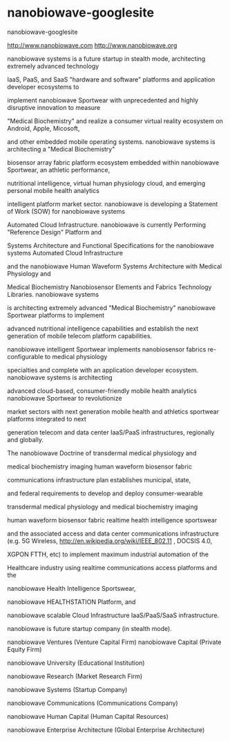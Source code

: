 nanobiowave-googlesite
======================

nanobiowave-googlesite

http://www.nanobiowave.com
http://www.nanobiowave.org
  

nanobiowave systems is a future startup in stealth mode, architecting extremely advanced technology 

IaaS, PaaS, and SaaS "hardware and software" platforms and application developer ecosystems to 

implement nanobiowave Sportwear with unprecedented and highly disruptive innovation to measure 

"Medical Biochemistry" and realize a consumer virtual reality ecosystem on Android, Apple, Micosoft, 

and other embedded mobile operating systems. nanobiowave systems is architecting a "Medical Biochemistry" 

biosensor array fabric platform ecosystem embedded within nanobiowave Sportwear, an athletic performance, 

nutritional intelligence, virtual human physiology cloud, and emerging personal mobile health analytics 

intelligent platform market sector. nanobiowave is developing a Statement of Work (SOW) for nanobiowave systems 

Automated Cloud Infrastructure. nanobiowave is currently Performing "Reference Design" Platform and 

Systems Architecture and Functional Specifications for the nanobiowave systems Automated Cloud Infrastructure 

and the nanobiowave Human Waveform Systems Architecture with Medical Physiology and 

Medical Biochemistry Nanobiosensor Elements and Fabrics Technology Libraries. nanobiowave systems

is architecting extremely advanced "Medical Biochemistry" nanobiowave Sportwear platforms to implement 

advanced nutritional intelligence capabilities and establish the next generation of mobile telecom platform capabilities. 

nanobiowave intelligent Sportwear implements nanobiosensor fabrics re-configurable to medical physiology 

specialties and complete with an application developer ecosystem. nanobiowave systems is architecting 

advanced cloud-based, consumer-friendly mobile health analytics nanobiowave Sportwear to revolutionize 

market sectors with next generation mobile health and athletics sportwear platforms integrated to next 

generation telecom and data center IaaS/PaaS infrastructures, regionally and globally.

The nanobiowave Doctrine of transdermal medical physiology and 

medical biochemistry imaging human waveform biosensor fabric 

communications infrastructure plan establishes municipal, state,

and federal requirements to develop and deploy consumer-wearable 

transdermal medical physiology and medical biochemistry imaging 

human waveform biosensor fabric realtime health intelligence sportswear 

and the associated access and data center communications infrastructure 
(e.g. 5G Wireless, http://en.wikipedia.org/wiki/IEEE_802.11 , DOCSIS 4.0, 

XGPON FTTH, etc) to implement maximum industrial automation of the 

Healthcare industry using realtime communications access platforms and the

nanobiowave Health Intelligence Sportswear, 

nanobiowave HEALTHSTATION Platform, and 

nanobiowave scalable Cloud Infrastructure IaaS/PaaS/SaaS infrastructure. 


 


nanobiowave is future startup company (in stealth mode). 

  

nanobiowave Ventures (Venture Capital Firm) 
nanobiowave Capital (Private Equity Firm) 

nanobiowave University (Educational Institution)

nanobiowave Research (Market Research Firm) 

nanobiowave Systems (Startup Company) 

nanobiowave Communications (Communications Company) 

nanobiowave Human Capital (Human Capital Resources) 


nanobiowave Enterprise Architecture (Global Enterprise Architecture) 

